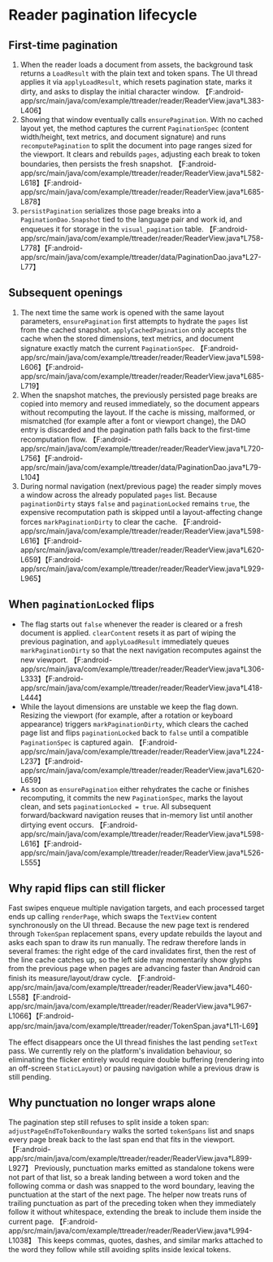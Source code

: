# Reader pagination lifecycle

## First-time pagination
1. When the reader loads a document from assets, the background task returns a `LoadResult` with the plain text and token spans. The UI thread applies it via `applyLoadResult`, which resets pagination state, marks it dirty, and asks to display the initial character window. 【F:android-app/src/main/java/com/example/ttreader/reader/ReaderView.java†L383-L406】
2. Showing that window eventually calls `ensurePagination`. With no cached layout yet, the method captures the current `PaginationSpec` (content width/height, text metrics, and document signature) and runs `recomputePagination` to split the document into page ranges sized for the viewport. It clears and rebuilds `pages`, adjusting each break to token boundaries, then persists the fresh snapshot. 【F:android-app/src/main/java/com/example/ttreader/reader/ReaderView.java†L582-L618】【F:android-app/src/main/java/com/example/ttreader/reader/ReaderView.java†L685-L878】
3. `persistPagination` serializes those page breaks into a `PaginationDao.Snapshot` tied to the language pair and work id, and enqueues it for storage in the `visual_pagination` table. 【F:android-app/src/main/java/com/example/ttreader/reader/ReaderView.java†L758-L778】【F:android-app/src/main/java/com/example/ttreader/data/PaginationDao.java†L27-L77】

## Subsequent openings
1. The next time the same work is opened with the same layout parameters, `ensurePagination` first attempts to hydrate the `pages` list from the cached snapshot. `applyCachedPagination` only accepts the cache when the stored dimensions, text metrics, and document signature exactly match the current `PaginationSpec`. 【F:android-app/src/main/java/com/example/ttreader/reader/ReaderView.java†L598-L606】【F:android-app/src/main/java/com/example/ttreader/reader/ReaderView.java†L685-L719】
2. When the snapshot matches, the previously persisted page breaks are copied into memory and reused immediately, so the document appears without recomputing the layout. If the cache is missing, malformed, or mismatched (for example after a font or viewport change), the DAO entry is discarded and the pagination path falls back to the first-time recomputation flow. 【F:android-app/src/main/java/com/example/ttreader/reader/ReaderView.java†L720-L756】【F:android-app/src/main/java/com/example/ttreader/data/PaginationDao.java†L79-L104】
3. During normal navigation (next/previous page) the reader simply moves a window across the already populated `pages` list. Because `paginationDirty` stays `false` and `paginationLocked` remains `true`, the expensive recomputation path is skipped until a layout-affecting change forces `markPaginationDirty` to clear the cache. 【F:android-app/src/main/java/com/example/ttreader/reader/ReaderView.java†L598-L616】【F:android-app/src/main/java/com/example/ttreader/reader/ReaderView.java†L620-L659】【F:android-app/src/main/java/com/example/ttreader/reader/ReaderView.java†L929-L965】

## When `paginationLocked` flips
* The flag starts out `false` whenever the reader is cleared or a fresh document is applied. `clearContent` resets it as part of wiping the previous pagination, and `applyLoadResult` immediately queues `markPaginationDirty` so that the next navigation recomputes against the new viewport. 【F:android-app/src/main/java/com/example/ttreader/reader/ReaderView.java†L306-L333】【F:android-app/src/main/java/com/example/ttreader/reader/ReaderView.java†L418-L444】
* While the layout dimensions are unstable we keep the flag down. Resizing the viewport (for example, after a rotation or keyboard appearance) triggers `markPaginationDirty`, which clears the cached page list and flips `paginationLocked` back to `false` until a compatible `PaginationSpec` is captured again. 【F:android-app/src/main/java/com/example/ttreader/reader/ReaderView.java†L224-L237】【F:android-app/src/main/java/com/example/ttreader/reader/ReaderView.java†L620-L659】
* As soon as `ensurePagination` either rehydrates the cache or finishes recomputing, it commits the new `PaginationSpec`, marks the layout clean, and sets `paginationLocked = true`. All subsequent forward/backward navigation reuses that in-memory list until another dirtying event occurs. 【F:android-app/src/main/java/com/example/ttreader/reader/ReaderView.java†L598-L616】【F:android-app/src/main/java/com/example/ttreader/reader/ReaderView.java†L526-L555】

## Why rapid flips can still flicker
Fast swipes enqueue multiple navigation targets, and each processed target ends up calling `renderPage`, which swaps the `TextView` content synchronously on the UI thread. Because the new page text is rendered through `TokenSpan` replacement spans, every update rebuilds the layout and asks each span to draw its run manually. The redraw therefore lands in several frames: the right edge of the card invalidates first, then the rest of the line cache catches up, so the left side may momentarily show glyphs from the previous page when pages are advancing faster than Android can finish its measure/layout/draw cycle. 【F:android-app/src/main/java/com/example/ttreader/reader/ReaderView.java†L460-L558】【F:android-app/src/main/java/com/example/ttreader/reader/ReaderView.java†L967-L1066】【F:android-app/src/main/java/com/example/ttreader/reader/TokenSpan.java†L11-L69】

The effect disappears once the UI thread finishes the last pending `setText` pass. We currently rely on the platform's invalidation behaviour, so eliminating the flicker entirely would require double buffering (rendering into an off-screen `StaticLayout`) or pausing navigation while a previous draw is still pending.

## Why punctuation no longer wraps alone
The pagination step still refuses to split inside a token span: `adjustPageEndToTokenBoundary` walks the sorted `tokenSpans` list and snaps every page break back to the last span end that fits in the viewport. 【F:android-app/src/main/java/com/example/ttreader/reader/ReaderView.java†L899-L927】 Previously, punctuation marks emitted as standalone tokens were not part of that list, so a break landing between a word token and the following comma or dash was snapped to the word boundary, leaving the punctuation at the start of the next page. The helper now treats runs of trailing punctuation as part of the preceding token when they immediately follow it without whitespace, extending the break to include them inside the current page. 【F:android-app/src/main/java/com/example/ttreader/reader/ReaderView.java†L994-L1038】 This keeps commas, quotes, dashes, and similar marks attached to the word they follow while still avoiding splits inside lexical tokens.
